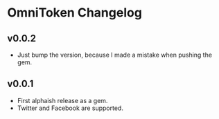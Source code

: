 # OmniToken Changelog

## v0.0.2
* Just bump the version, because I made a mistake when pushing the gem.

## v0.0.1
* First alphaish release as a gem.
* Twitter and Facebook are supported.
